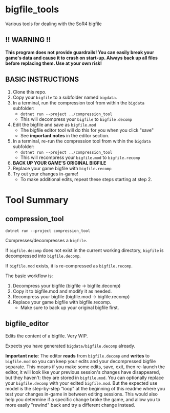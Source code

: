 # bigfile_tools

Various tools for dealing with the SoR4 bigfile

## !! WARNING !!

**This program does not provide guardrails! You can easily break your game's data and cause it to crash on start-up. Always back up all files before replacing them. Use at your own risk!**

## BASIC INSTRUCTIONS

1. Clone this repo.
2. Copy your `bigfile` to a subfolder named `bigdata`.
3. In a terminal, run the compression tool from within the `bigdata` subfolder:
    - `dotnet run --project ../compression_tool`
    - This will decompress your `bigfile` to `bigfile.decomp`
4. Edit the bigfile and save as `bigfile.mod`
    - The bigfile editor tool will do this for you when you click "save"
    - See **important notes** in the editor section.
5. In a terminal, re-run the compression tool from within the `bigdata` subfolder:
    - `dotnet run --project ../compression_tool`
    - This will recompress your `bigfile.mod` to `bigfile.recomp`
6. **BACK UP YOUR GAME'S ORIGINAL BIGFILE**
7. Replace your game bigfile with `bigfile.recomp`
8. Try out your changes in-game!
    - To make additional edits, repeat these steps starting at step 2.

# Tool Summary

## compression_tool

`dotnet run --project compression_tool`

Compresses/decompresses a `bigfile`.

If `bigfile.decomp` does not exist in the current working directory, `bigfile` is decompressed into `bigfile.decomp`.

If `bigfile.mod` exists, it is re-compressed as `bigfile.recomp`.

The basic workflow is:

1. Decompress your bigfile (bigfile &rarr; bigfile.decomp)
2. Copy it to bigfile.mod and modify it as needed.
3. Recompress your bigfile (bigfile.mod &rarr; bigfile.recomp)
4. Replace your game bigfile with bigfile.recomp.
    * Make sure to back up your original bigfile first.

## bigfile_editor

Edits the content of a bigfile. Very WIP.

Expects you have generated `bigdata/bigfile.decomp` already.

**Important note**: The editor **reads** from `bigfile.decomp` and **writes** to `bigfile.mod` so you can keep your edits and your decompressed bigfile separate. This means if you make some edits, save, exit, then re-launch the editor, it will look like your previous session's changes have disappeared, but they haven't: they are stored in `bigfile.mod`. You can optionally replace your `bigfile.decomp` with your edited `bigfile.mod`. But the expected use model is the step-by-step "loop" at the beginning of this readme where you test your changes in-game in between editing sessions. This would also help you determine if a specific change broke the game, and allow you to more easily "rewind" back and try a different change instead.

